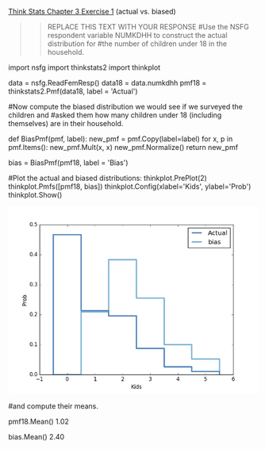[Think Stats Chapter 3 Exercise 1](http://greenteapress.com/thinkstats2/html/thinkstats2004.html#toc31) (actual vs. biased)

>> REPLACE THIS TEXT WITH YOUR RESPONSE
#Use the NSFG respondent variable NUMKDHH to construct the actual distribution for #the number of children under 18 in the household.

import nsfg
import thinkstats2
import thinkplot

data = nsfg.ReadFemResp()
data18 = data.numkdhh
pmf18 = thinkstats2.Pmf(data18, label = 'Actual')

#Now compute the biased distribution we would see if we surveyed the children and #asked them how many children under 18 (including themselves) are in their household.

def BiasPmf(pmf, label):
     new_pmf = pmf.Copy(label=label)
     for x, p in pmf.Items():
             new_pmf.Mult(x, x)
     new_pmf.Normalize()
     return new_pmf

bias = BiasPmf(pmf18, label = 'Bias')

#Plot the actual and biased distributions:
thinkplot.PrePlot(2)
thinkplot.Pmfs([pmf18, bias])
thinkplot.Config(xlabel='Kids',  ylabel='Prob')
thinkplot.Show()

![](../pmfs.png)

#and compute their means.

pmf18.Mean()
1.02

bias.Mean()
2.40
